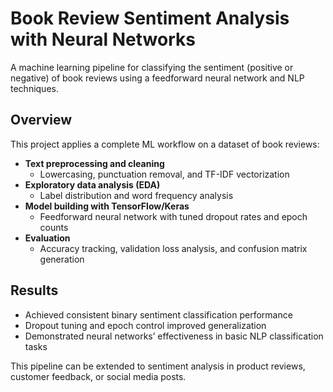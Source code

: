 # Book Review Sentiment Analysis with Neural Networks

A machine learning pipeline for classifying the sentiment (positive or negative) of book reviews using a feedforward neural network and NLP techniques.

## Overview

This project applies a complete ML workflow on a dataset of book reviews:

- **Text preprocessing and cleaning**
  - Lowercasing, punctuation removal, and TF-IDF vectorization
- **Exploratory data analysis (EDA)**
  - Label distribution and word frequency analysis
- **Model building with TensorFlow/Keras**
  - Feedforward neural network with tuned dropout rates and epoch counts
- **Evaluation**
  - Accuracy tracking, validation loss analysis, and confusion matrix generation

## Results

- Achieved consistent binary sentiment classification performance
- Dropout tuning and epoch control improved generalization
- Demonstrated neural networks’ effectiveness in basic NLP classification tasks

This pipeline can be extended to sentiment analysis in product reviews, customer feedback, or social media posts.
